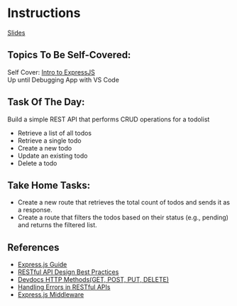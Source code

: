 # Instructions

[Slides](https://docs.google.com/presentation/d/1Eylw1zAm3KIBGB7_3SuEKd66azy0bdLK/edit?usp=sharing&ouid=109782457486090270210&rtpof=true&sd=true)

## Topics To Be Self-Covered:

Self Cover: [Intro to ExpressJS](https://app.sigmaschool.co/posts/csdp-backend-development-level-2b-intro-to-expressjs)  
Up until Debugging App with VS Code

## Task Of The Day:

Build a simple REST API that performs CRUD operations for a todolist

- Retrieve a list of all todos
- Retrieve a single todo
- Create a new todo
- Update an existing todo
- Delete a todo

## Take Home Tasks:

- Create a new route that retrieves the total count of todos and sends it as a response.
- Create a route that filters the todos based on their status (e.g., pending) and returns the filtered list.

## References

- [Express.js Guide](https://expressjs.com/en/guide/routing.html)
- [RESTful API Design Best Practices](https://www.freecodecamp.org/news/rest-api-design-best-practices-build-a-rest-api/)
- [Devdocs HTTP Methods(GET, POST, PUT, DELETE)](https://devdocs.io/http-methods/)
- [Handling Errors in RESTful APIs](https://expressjs.com/en/guide/error-handling.html)
- [Express.js Middleware](https://expressjs.com/en/guide/using-middleware.html)
